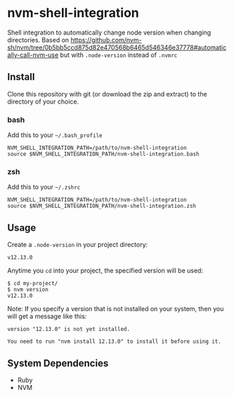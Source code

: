 # nvm-shell-integration

Shell integration to automatically change node version when changing directories.
Based on https://github.com/nvm-sh/nvm/tree/0b5bb5ccd875d82e470568b6465d546346e37778#automatically-call-nvm-use but with `.node-version` instead of `.nvmrc`

## Install

Clone this repository with git (or download the zip and extract) to the directory of your choice.

### bash
Add this to your `~/.bash_profile`

```
NVM_SHELL_INTEGRATION_PATH=/path/to/nvm-shell-integration
source $NVM_SHELL_INTEGRATION_PATH/nvm-shell-integration.bash
```

### zsh
Add this to your `~/.zshrc`

```
NVM_SHELL_INTEGRATION_PATH=/path/to/nvm-shell-integration
source $NVM_SHELL_INTEGRATION_PATH/nvm-shell-integration.zsh
```

## Usage

Create a `.node-version` in your project directory:

```
v12.13.0
```

Anytime you `cd` into your project, the specified version will be used:

```
$ cd my-project/
$ nvm version
v12.13.0
```

Note: If you specify a version that is not installed on your system, then you will get a message like this:

```
version "12.13.0" is not yet installed.

You need to run "nvm install 12.13.0" to install it before using it.
```

## System Dependencies
- Ruby
- NVM
